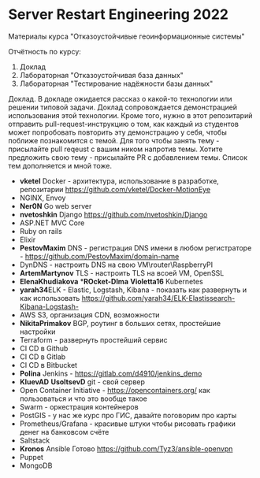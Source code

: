 # Server Restart Engineering 2022
Материалы курса "Отказоустойчивые геоинформационные системы"

Отчётность по курсу:
1. Доклад
2. Лабораторная "Отказоустойчивая база данных"
3. Лабораторная "Тестирование надёжности базы данных"


Доклад.
В докладе ожидается рассказ о какой-то технологии или решении типовой задачи. Доклад сопровождается демонстрацией использования этой технологии. Кроме того, нужно в этот репозитарий отправить pull-request-инструкцию о том, как каждый из студентов может попробовать повторить эту демонстрацию у себя, чтобы поближе познакомится с темой. Для того чтобы занять тему - присылайте pull reqeust с вашим ником напротив темы. Хотите предложить свою тему - присылайте PR с добавлением темы. Список тем дополняется и мной тоже.

* **vketel** Docker - архитектура, использование в разработке, репозитарии https://github.com/vketel/Docker-MotionEye
* NGINX, Envoy
* **Ner0N** Go web server
* **nvetoshkin** Django https://github.com/nvetoshkin/Django
* ASP.NET MVC Core
* Ruby on rails
* Elixir
* **PestovMaxim** DNS - регистрация DNS имени в любом регистраторе - https://github.com/PestovMaxim/domain-name
* DynDNS - настроить DNS на свою VM\router\RaspberryPI
* **ArtemMartynov** TLS - настроить TLS на всоей VM, OpenSSL
* **ElenaKhudiakova** ***ROcket-DIma** **Violetta16** Kubernetes
* **yarah34**ELK - Elastic, Logstash, Kibana - показать как развернуть и как использовать <https://github.com/yarah34/ELK-Elastissearch-Kibana-Logstash->
* AWS S3, организация CDN, возможности
* **NikitaPrimakov** BGP, роутинг в больших сетях, простейшие настройки
* Terraform - развернуть простейший сервис
* CI CD в Github
* CI CD в Gitlab
* CI CD в Bitbucket
* **Polina** Jenkins - https://gitlab.com/d4910/jenkins_demo
* **KluevAD** **UsoltsevD** git - свой сервер
* Open Container Initiative - https://opencontainers.org/ как пользоваться и что это вообще такое
* Swarm - оркестрация контейнеров
* PostGIS - у нас же курс про ГИС, давайте поговорим про карты
* Prometheus/Grafana - красивые штуки чтобы рисовать графики денег на банковсом счёте
* Saltstack
* **Kronos** Ansible  Готово https://github.com/Tyz3/ansible-openvpn
* Puppet
* MongoDB
